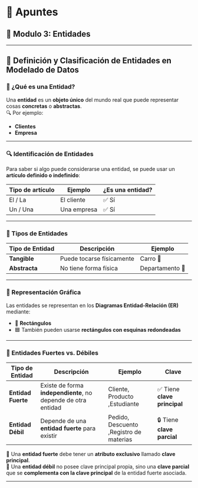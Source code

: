 # 📝 Apuntes
## 💾 Modulo 3: Entidades
---
## 🧩 Definición y Clasificación de Entidades en Modelado de Datos

### 📌 ¿Qué es una Entidad?

Una **entidad** es un **objeto único** del mundo real que puede representar cosas **concretas** o **abstractas**.    
🔍 Por ejemplo:

* **Clientes**
* **Empresa**

---

### 🔍 Identificación de Entidades

Para saber si algo puede considerarse una entidad, se puede usar un **artículo definido o indefinido**:

| Tipo de artículo | Ejemplo     | ¿Es una entidad? |
| ---------------- | ----------- | ---------------- |
| El / La          | El cliente  | ✅ Sí             |
| Un / Una         | Una empresa | ✅ Sí             |

---

### 🧱 Tipos de Entidades

| Tipo de Entidad | Descripción               | Ejemplo      | 
| --------------- | ------------------------- | ------------ |
| **Tangible**    | Puede tocarse físicamente | Carro     🚗   |
| **Abstracta**   | No tiene forma física     | Departamento 🏢|

---

### 📐 Representación Gráfica

Las entidades se representan en los **Diagramas Entidad-Relación (ER)** mediante:

* 🔷 **Rectángulos**
* 🟦 También pueden usarse **rectángulos con esquinas redondeadas**

---

### 🧱 Entidades Fuertes vs. Débiles

| Tipo de Entidad    | Descripción                                                   | Ejemplo                    | Clave                       |
| ------------------ | ------------------------------------------------------------- | -------------------------- | --------------------------- |
| **Entidad Fuerte** | Existe de forma **independiente**, no depende de otra entidad | Cliente, Producto ,Estudiante         | ✅ Tiene **clave principal** |
| **Entidad Débil**  | Depende de una **entidad fuerte** para existir                | Pedido, Descuento ,Registro de materias | 🔒 Tiene **clave parcial**  |

🔑 Una **entidad fuerte** debe tener un **atributo exclusivo** llamado **clave principal**.   
🔗 Una **entidad débil** no posee clave principal propia, sino una **clave parcial** que se **complementa con la clave principal** de la entidad fuerte asociada.

---
